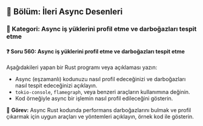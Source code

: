 ## 📘 Bölüm: İleri Async Desenleri  
### 🔹 Kategori: Async iş yüklerini profil etme ve darboğazları tespit etme  
#### ❓ Soru 560: Async iş yüklerini profil etme ve darboğazları tespit etme

Aşağıdakileri yapan bir Rust programı veya açıklaması yazın:

- Async (eşzamanlı) kodunuzu nasıl profil edeceğinizi ve darboğazları nasıl tespit edeceğinizi açıklayın.
- `tokio-console`, `flamegraph`, veya benzeri araçların kullanımına değinin.
- Kod örneğiyle async bir işlemin nasıl profil edileceğini gösterin.

🔧 **Görev:** Async Rust kodunda performans darboğazlarını bulmak ve profil çıkarmak için uygun araçları ve yöntemleri açıklayın, örnek kod ile gösterin.

